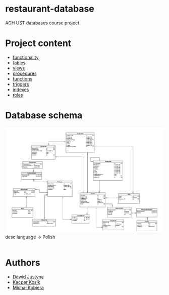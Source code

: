 # restaurant-database
AGH UST databases course project

# Project content
* [functionality](functionality.md)
* [tables](tables.md)
* [views](views.md)
* [procedures](procedures.md)
* [functions](functions.md)
* [triggers](triggers.md)
* [indexes](index.md)
* [roles](roles.md)

# Database schema
<img src="schemat.jpg">
desc language -> Polish
<br><br/>

# Authors
* [Dawid Justyna](https://github.com/dawjus)
* [Kacper Kozik](https://github.com/Kacper0199)
* [Michał Kobiera](https://github.com/MicelloK)
